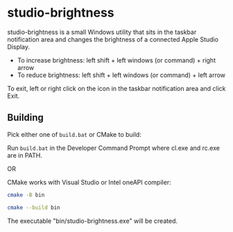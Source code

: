 # studio-brightness

studio-brightness is a small Windows utility that sits in the taskbar notification area and changes the brightness of a connected Apple Studio Display.

- To increase brightness: left shift + left windows (or command) + right arrow
- To reduce brightness: left shift + left windows (or command) + left arrow

To exit, left or right click on the icon in the taskbar notification area and click Exit.

## Building

Pick either one of `build.bat` or CMake to build:

Run `build.bat` in the Developer Command Prompt where cl.exe and rc.exe are in PATH.

OR

CMake works with Visual Studio or Intel oneAPI compiler:

```sh
cmake -B bin

cmake --build bin
```

The executable "bin/studio-brightness.exe" will be created.
